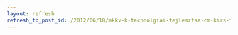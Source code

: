 ```yaml
---
layout: refresh
refresh_to_post_id: /2012/06/18/mkkv-k-technolgiai-fejlesztse-cm-kirs-felfggesztse
---
```

